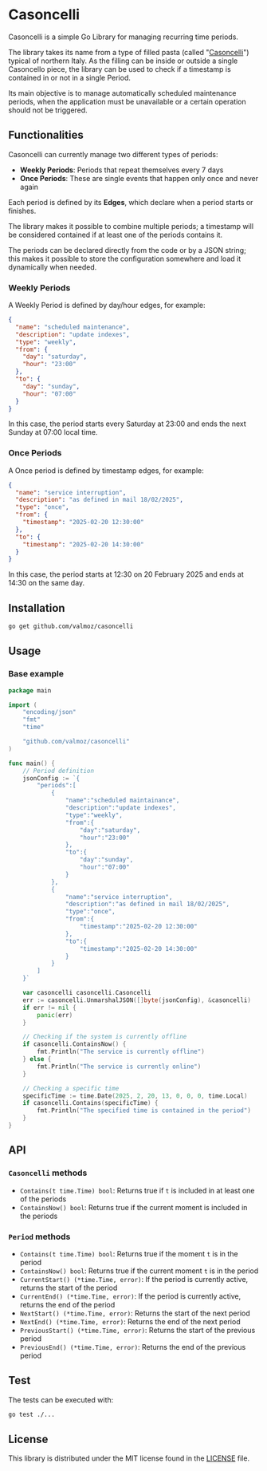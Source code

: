 # Casoncelli

Casoncelli is a simple Go Library for managing recurring time periods.

The library takes its name from a type of filled pasta (called "[Casoncelli](https://en.wikipedia.org/wiki/Casoncelli)") typical of northern Italy. As the filling can be inside or outside a single Casoncello piece, the library can be used to check if a timestamp is contained in or not in a single Period.

Its main objective is to manage automatically scheduled maintenance periods, when the application must be unavailable or a certain operation should not be triggered.

## Functionalities

Casoncelli can currently manage two different types of periods:

- **Weekly Periods**: Periods that repeat themselves every 7 days
- **Once Periods**: These are single events that happen only once and never again

Each period is defined by its **Edges**, which declare when a period starts or finishes.

The library makes it possible to combine multiple periods; a timestamp will be considered contained if at least one of the periods contains it.

The periods can be declared directly from the code or by a JSON string; this makes it possible to store the configuration somewhere and load it dynamically when needed.

### Weekly Periods

A Weekly Period is defined by day/hour edges, for example:

```json
{
  "name": "scheduled maintenance",
  "description": "update indexes",
  "type": "weekly",
  "from": {
    "day": "saturday",
    "hour": "23:00"
  },
  "to": {
    "day": "sunday",
    "hour": "07:00"
  }
}
```

In this case, the period starts every Saturday at 23:00 and ends the next Sunday at 07:00 local time.

### Once Periods

A Once period is defined by timestamp edges, for example:

```json
{
  "name": "service interruption",
  "description": "as defined in mail 18/02/2025",
  "type": "once",
  "from": {
    "timestamp": "2025-02-20 12:30:00"
  },
  "to": {
    "timestamp": "2025-02-20 14:30:00"
  }
}
```

In this case, the period starts at 12:30 on 20 February 2025 and ends at 14:30 on the same day.

## Installation

```bash
go get github.com/valmoz/casoncelli
```

## Usage

### Base example

```go
package main

import (
    "encoding/json"
    "fmt"
    "time"

    "github.com/valmoz/casoncelli"
)

func main() {
    // Period definition
    jsonConfig := `{
        "periods":[
            {
                "name":"scheduled maintainance",
                "description":"update indexes",
                "type":"weekly",
                "from":{
                    "day":"saturday",
                    "hour":"23:00"
                },
                "to":{
                    "day":"sunday",
                    "hour":"07:00"
                }
            },
            {
                "name":"service interruption",
                "description":"as defined in mail 18/02/2025",
                "type":"once",
                "from":{
                    "timestamp":"2025-02-20 12:30:00"
                },
                "to":{
                    "timestamp":"2025-02-20 14:30:00"
                }
            }
        ]
    }`

    var casoncelli casoncelli.Casoncelli
    err := casoncelli.UnmarshalJSON([]byte(jsonConfig), &casoncelli)
    if err != nil {
        panic(err)
    }

    // Checking if the system is currently offline
    if casoncelli.ContainsNow() {
        fmt.Println("The service is currently offline")
    } else {
        fmt.Println("The service is currently online")
    }

    // Checking a specific time
    specificTime := time.Date(2025, 2, 20, 13, 0, 0, 0, time.Local)
    if casoncelli.Contains(specificTime) {
        fmt.Println("The specified time is contained in the period")
    }
}
```

## API

### `Casoncelli` methods

- `Contains(t time.Time) bool`: Returns true if `t` is included in at least one of the periods
- `ContainsNow() bool`: Returns true if the current moment is included in the periods

### `Period` methods

- `Contains(t time.Time) bool`: Returns true if the moment `t` is in the period
- `ContainsNow() bool`: Returns true if the current moment `t` is in the period
- `CurrentStart() (*time.Time, error)`: If the period is currently active, returns the start of the period
- `CurrentEnd() (*time.Time, error)`: If the period is currently active, returns the end of the period
- `NextStart() (*time.Time, error)`: Returns the start of the next period
- `NextEnd() (*time.Time, error)`: Returns the end of the next period
- `PreviousStart() (*time.Time, error)`: Returns the start of the previous period
- `PreviousEnd() (*time.Time, error)`: Returns the end of the previous period

## Test

The tests can be executed with:

```bash
go test ./...
```

## License

This library is distributed under the MIT license found in the [LICENSE](./LICENSE)
file.
